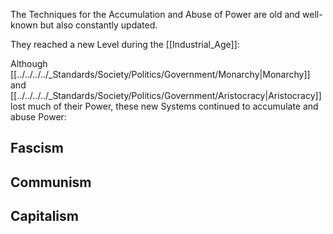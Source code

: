 The Techniques for the Accumulation and Abuse of Power 
are old and well-known but also constantly updated. 

They reached a new Level during the [[Industrial_Age]]: 

Although [[../../../../_Standards/Society/Politics/Government/Monarchy|Monarchy]] and [[../../../../_Standards/Society/Politics/Government/Aristocracy|Aristocracy]] lost much of their Power, 
these new Systems continued to accumulate and abuse Power: 

## Fascism 


## Communism 


## Capitalism 


